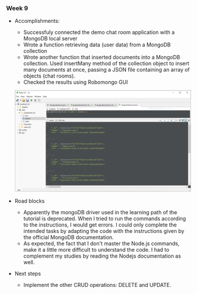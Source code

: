 
### Week 9

* Accomplishments:
  - Successfuly connected the demo chat room application with a MongoDB local server
  - Wrote a function retrieving data (user data) from a MongoDB collection
  - Wrote another function that inserted documents into a MongoDB collection. Used insertMany method of the collection object to insert many documents at once, passing a JSON file containing an array of objects (chat rooms).
  - Checked the results using Robomongo GUI
  
  ![Robomongo](../images/mongo/Robomongo.PNG)

* Road blocks
  - Apparently the mongoDB driver used in the learning path of the tutorial is deprecated. When I tried to run the commands according to the instructions, I would get errors. I could only complete the intended tasks by adapting the code with the instructions given by the official MongoDB documentation.
  - As expected, the fact that I don't master the Node.js commands, make it a little more difficult to understand the code. I had to complement my studies by reading the Nodejs documentation as well.
  
* Next steps
  - Implement the other CRUD operations: DELETE and UPDATE.
